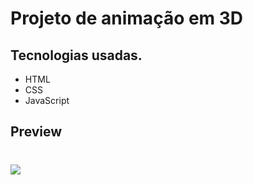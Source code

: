 # Projeto de animação em 3D

## Tecnologias usadas.
- HTML
- CSS
- JavaScript

## Preview

<h1 alignt="center"> 
    <img src="https://ik.imagekit.io/ivtxgzuupu/IMGSPCAPA_k3ct-2UGW.PNG">
</h1>